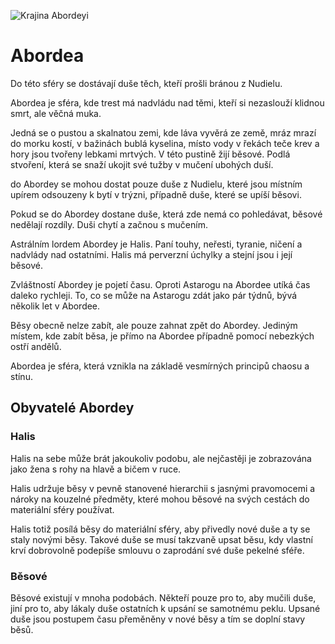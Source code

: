 ![Krajina Abordeyi](abordea.png)

# Abordea

Do této sféry se dostávají duše těch, kteří prošli bránou z Nudielu.

Abordea je sféra, kde trest má nadvládu nad těmi, kteří si nezaslouží klidnou smrt, ale věčná muka.

Jedná se o pustou a skalnatou zemi, kde láva vyvěrá ze země, mráz mrazí do morku kostí, v bažinách bublá kyselina, místo vody v řekách teče krev a hory jsou tvořeny lebkami mrtvých. V této pustině žijí běsové. Podlá stvoření, která se snaží ukojit své tužby v mučení ubohých duší.

do Abordey se mohou dostat pouze duše z Nudielu, které jsou místním upírem odsouzeny k bytí v trýzni, případně duše, které se upíší běsovi.

Pokud se do Abordey dostane duše, která zde nemá co pohledávat, běsové nedělají rozdíly. Duši chytí a začnou s mučením.

Astrálním lordem Abordey je Halis. Paní touhy, neřesti, tyranie, ničení a nadvlády nad ostatními. Halis má perverzní úchylky a stejní jsou i její běsové.

Zvláštností Abordey je pojetí času. Oproti Astarogu na Abordee utíká čas daleko rychleji. To, co se může na Astarogu zdát jako pár týdnů, bývá několik let v Abordee.

Běsy obecně nelze zabít, ale pouze zahnat zpět do Abordey. Jediným místem, kde zabít běsa, je přímo na Abordee případně pomocí nebezkých ostří andělů.

Abordea je sféra, která vznikla na základě vesmírných principů chaosu a stínu.

## Obyvatelé Abordey

### Halis

Halis na sebe může brát jakoukoliv podobu, ale nejčastěji je zobrazována jako žena s rohy na hlavě a bičem v ruce.

Halis udržuje běsy v pevně stanovené hierarchii s jasnými pravomocemi a nároky na kouzelné předměty, které mohou běsové na svých cestách do materiální sféry používat.

Halis totiž posílá běsy do materiální sféry, aby přivedly nové duše a ty se staly novými běsy. Takové duše se musí takzvaně upsat běsu, kdy vlastní krví dobrovolně podepíše smlouvu o zaprodání své duše pekelné sféře.

### Běsové

Běsové existují v mnoha podobách. Někteří pouze pro to, aby mučili duše, jiní pro to, aby lákaly duše ostatních k upsání se samotnému peklu. Upsané duše jsou postupem času přeměněny v nové běsy a tím se doplní stavy běsů.

